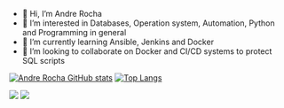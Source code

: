 - 👋 Hi, I’m Andre Rocha
- 👀 I’m interested in Databases, Operation system, Automation, Python and Programming in general
- 🌱 I’m currently learning Ansible, Jenkins and Docker 
- 💞️ I’m looking to collaborate on Docker and CI/CD systems to protect SQL scripts

<!---

--->

[![Andre Rocha GitHub stats](https://github-readme-stats.vercel.app/api?username=rochaandre&count_private=true&count_public=true)](https://github.com/rochaandre/github-readme-stats)
[![Top Langs](https://github-readme-stats.vercel.app/api/top-langs/?username=rochaandre&langs_count=8)](https://github.com/rochaandre/github-readme-stats)

<a href = "mailto:rochaandre@msn.com"><img src="https://img.shields.io/badge/Email-D14836?style=for-the-badge&logo=gmail&logoColor=white"></a>
  <a href="[(https://www.linkedin.com/in/andrelorocha/)]" target="_blank"><img src="https://img.shields.io/badge/-LinkedIn-%230077B5?style=for-the-badge&logo=linkedin&logoColor=white" target="_blank"></a>
